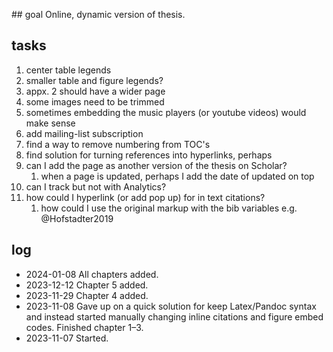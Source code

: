 ## goal 
Online, dynamic version of thesis. 

## tasks
1. center table legends
2. smaller table and figure legends?
3. appx. 2 should have a wider page
4. some images need to be trimmed
5. sometimes embedding the music players (or youtube videos) would make sense
6. add mailing-list subscription
7. find a way to remove numbering from TOC's
8. find solution for turning references into hyperlinks, perhaps
9. can I add the page as another version of the thesis on Scholar?
   1.  when a page is updated, perhaps I add the date of updated on top
10. can I track but not with Analytics?
11. how could I hyperlink (or add pop up) for in text citations?
    1.  how could I use the original markup with the bib variables e.g. @Hofstadter2019

## log
* 2024-01-08 All chapters added. 
* 2023-12-12 Chapter 5 added.
* 2023-11-29 Chapter 4 added.
* 2023-11-08 Gave up on a quick solution for keep Latex/Pandoc syntax and instead started manually changing inline citations and figure embed codes. Finished chapter 1–3. 
* 2023-11-07 Started.